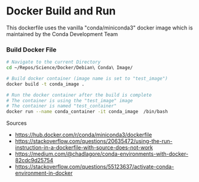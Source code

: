 # Docker Build and Run

This dockerfile uses the vanilla "conda/miniconda3" docker image which is maintained by the Conda Development Team

### Build Docker File

```bash
# Navigate to the current Directory
cd ~/Repos/Science/Docker/Debian\ Conda\ Image/

# Build docker container (image name is set to "test_image")
docker build -t conda_image .

# Run the docker container after the build is complete
# The container is using the "test_image" image
# The container is named "test_container"
docker run --name conda_container -it conda_image  /bin/bash
```

Sources

- https://hub.docker.com/r/conda/miniconda3/dockerfile
- https://stackoverflow.com/questions/20635472/using-the-run-instruction-in-a-dockerfile-with-source-does-not-work
- https://medium.com/@chadlagore/conda-environments-with-docker-82cdc9d25754
- https://stackoverflow.com/questions/55123637/activate-conda-environment-in-docker
